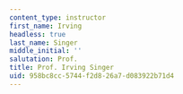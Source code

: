 ```yaml
---
content_type: instructor
first_name: Irving
headless: true
last_name: Singer
middle_initial: ''
salutation: Prof.
title: Prof. Irving Singer
uid: 958bc8cc-5744-f2d8-26a7-d083922b71d4
---
```

